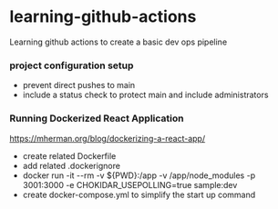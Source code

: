 # learning-github-actions
Learning github actions to create a basic dev ops pipeline

### project configuration setup

- prevent direct pushes to main
- include a status check to protect main and include administrators

### Running Dockerized React Application

https://mherman.org/blog/dockerizing-a-react-app/

- create related Dockerfile
- add related .dockerignore
- docker run -it --rm -v ${PWD}:/app -v /app/node_modules -p 3001:3000 -e CHOKIDAR_USEPOLLING=true sample:dev
- create docker-compose.yml to simplify the start up command


